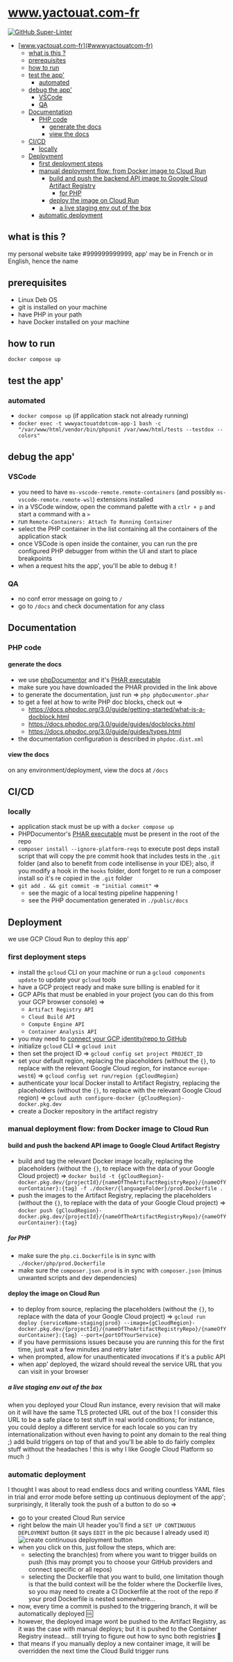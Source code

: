 # www.yactouat.com-fr

[![GitHub Super-Linter](https://github.com/yactouat/www.yactouat.com-fr/workflows/Lint%20Code%20Base/badge.svg)](https://github.com/marketplace/actions/super-linter)

<!-- TOC -->

- [www.yactouat.com-fr](#wwwyactouatcom-fr)
    - [what is this ?](#what-is-this-)
    - [prerequisites](#prerequisites)
    - [how to run](#how-to-run)
    - [test the app'](#test-the-app)
        - [automated](#automated)
    - [debug the app'](#debug-the-app)
        - [VSCode](#vscode)
        - [QA](#qa)
    - [Documentation](#documentation)
        - [PHP code](#php-code)
            - [generate the docs](#generate-the-docs)
            - [view the docs](#view-the-docs)
    - [CI/CD](#cicd)
        - [locally](#locally)
    - [Deployment](#deployment)
        - [first deployment steps](#first-deployment-steps)
        - [manual deployment flow: from Docker image to Cloud Run](#manual-deployment-flow-from-docker-image-to-cloud-run)
            - [build and push the backend API image to Google Cloud Artifact Registry](#build-and-push-the-backend-api-image-to-google-cloud-artifact-registry)
                - [for PHP](#for-php)
            - [deploy the image on Cloud Run](#deploy-the-image-on-cloud-run)
                - [a live staging env out of the box](#a-live-staging-env-out-of-the-box)
        - [automatic deployment](#automatic-deployment)

<!-- /TOC -->

## what is this ?

my personal website take #999999999999, app' may be in French or in English, hence the name

## prerequisites

- Linux Deb OS
- git is installed on your machine
- have PHP in your path
- have Docker installed on your machine

## how to run

`docker compose up`

## test the app'

### automated

- `docker compose up` (if application stack not already running)
- `docker exec -t wwwyactouatdotcom-app-1 bash -c "/var/www/html/vendor/bin/phpunit /var/www/html/tests --testdox --colors"`

## debug the app'

### VSCode

- you need to have `ms-vscode-remote.remote-containers` (and possibly `ms-vscode-remote.remote-wsl`) extensions installed
- in a VSCode window, open the command palette with a `ctlr + p` and start a command with a `>`
- run `Remote-Containers: Attach To Running Container`
- select the PHP container in the list containing all the containers of the application stack
- once VSCode is open inside the container, you can run the pre configured PHP debugger from within the UI and start to place breakpoints
- when a request hits the app', you'll be able to debug it !

### QA

- no conf error message on going to `/`
- go to `/docs` and check documentation for any class

## Documentation

### PHP code

#### generate the docs

- we use [phpDocumentor](https://www.phpdoc.org/) and it's [PHAR executable](https://phpdoc.org/phpDocumentor.phar)
- make sure you have downloaded the PHAR provided in the link above
- to generate the documentation, just run => `php phpDocumentor.phar`
- to get a feel at how to write PHP doc blocks, check out =>
  - <https://docs.phpdoc.org/3.0/guide/getting-started/what-is-a-docblock.html>
  - <https://docs.phpdoc.org/3.0/guide/guides/docblocks.html>
  - <https://docs.phpdoc.org/3.0/guide/guides/types.html>
- the documentation configuration is described in `phpdoc.dist.xml`

#### view the docs

on any environment/deployment, view the docs at `/docs`

## CI/CD

### locally

- application stack must be up with a `docker compose up`
- PHPDocumentor's [PHAR executable](https://phpdoc.org/phpDocumentor.phar) must be present in the root of the repo
- `composer install --ignore-platform-reqs` to execute post deps install script that will copy the pre commit hook that includes tests in the `.git` folder (and also to benefit from code intellisense in your IDE); also, if you modify a hook in the `hooks` folder, dont forget to re run a composer install so it's re copied in the `.git` folder
- `git add . && git commit -m "initial commit"` =>
  - see the magic of a local testing pipeline happening !
  - see the PHP documentation generated in `./public/docs`

## Deployment

we use GCP Cloud Run to deploy this app'

### first deployment steps

- install the `gcloud` CLI on your machine or run a `gcloud components update` to update your `gcloud` tools
- have a GCP project ready and make sure billing is enabled for it
- GCP APIs that must be enabled in your project (you can do this from your GCP browser console) =>
  - `Artifact Registry API`
  - `Cloud Build API`
  - `Compute Engine API`
  - `Container Analysis API`
- you may need to [connect your GCP identity/repo to GitHub](https://cloud.google.com/build/docs/automating-builds/github/connect-repo-github)
- initialize `gcloud` CLI => `gcloud init`
- then set the project ID =>  `gcloud config set project PROJECT_ID`
- set your default region, replacing the placeholders (without the `{}`, to replace with the relevant Google Cloud region, for instance `europe-west6`) => `gcloud config set run/region {gCloudRegion}`
- authenticate your local Docker install to Artifact Registry, replacing the placeholders (without the `{}`, to replace with the relevant Google Cloud region) => `gcloud auth configure-docker {gCloudRegion}-docker.pkg.dev`
- create a Docker repository in the artifact registry

### manual deployment flow: from Docker image to Cloud Run

#### build and push the backend API image to Google Cloud Artifact Registry

- build and tag the relevant Docker image locally, replacing the placeholders (without the `{}`, to replace with the data of your Google Cloud project) => `docker build -t {gCloudRegion}-docker.pkg.dev/{projectId}/{nameOfTheArtifactRegistryRepo}/{nameOfYourContainer}:{tag} -f ./docker/{languageFolder}/prod.Dockerfile .`
- push the images to the Artifact Registry, replacing the placeholders (without the `{}`, to replace with the data of your Google Cloud project) => `docker push {gCloudRegion}-docker.pkg.dev/{projectId}/{nameOfTheArtifactRegistryRepo}/{nameOfYourContainer}:{tag}`

##### for PHP

- make sure the `php.ci.Dockerfile` is in sync with `./docker/php/prod.Dockerfile`
- make sure the `composer.json.prod` is in sync with `composer.json` (minus unwanted scripts and dev dependencies)

#### deploy the image on Cloud Run

- to deploy from source, replacing the placeholders (without the `{}`, to replace with the data of your Google Cloud project) => `gcloud run deploy {serviceName-staging|prod} --image={gCloudRegion}-docker.pkg.dev/{projectId}/{nameOfTheArtifactRegistryRepo}/{nameOfYourContainer}:{tag} --port={portOfYourService}`
- if you have permissions issues because you are running this for the first time, just wait a few minutes and retry later
- when prompted, allow for unauthenticated invocations if it's a public API
- when app' deployed, the wizard should reveal the service URL that you can visit in your browser

##### a live staging env out of the box

when you deployed your Cloud Run instance, every revision that will make on it will have the same TLS protected URL out of the box ! I consider this URL to be a safe place to test stuff in real world conditions; for instance, you could deploy a different service for each locale so you can try internationalization without even having to point any domain to the real thing ;) add build triggers on top of that and you'll be able to do fairly complex stuff without the headaches ! this is why I like Google Cloud Platform so much :)

### automatic deployment

I thought I was about to read endless docs and writing countless YAML files in trial and error mode before setting up continuous deployment of the app'; surprisingly, it literally took the push of a button to do so =>

- go to your created Cloud Run service
- right below the main UI header you'll find a `SET UP CONTINUOUS DEPLOYMENT` button (it says `EDIT` in the pic because I already used it)
![create continuous deployment button](./public/docs/gcp/create_cd_btn.png)
- when you click on this, just follow the steps, which are:
  - selecting the branch(es) from where you want to trigger builds on push (this may prompt you to choose your GitHub providers and connect specific or all repos)
  - selecting the Dockerfile that you want to build, one limitation though is that the build context will be the folder where the Dockerfile lives, so you may need to create a CI Dockerfile at the root of the repo if your prod Dockerfile is nested somewhere...
- now, every time a commit is pushed to the triggering branch, it will be automatically deployed 🆒
- however, the deployed image wont be pushed to the Artifact Registry, as it was the case with manual deploys; but it is pushed to the Container Registry instead... still trying to figure out how to sync both registries 🤔
- that means if you manually deploy a new container image, it will be overridden the next time the Cloud Build trigger runs
